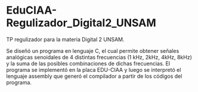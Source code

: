 # EduCIAA-Regulizador_Digital2_UNSAM
TP regulizador para la materia Digital 2 UNSAM.

Se diseñó un programa en lenguaje C, el cual permite obtener señales analógicas 
senoidales de 4 distintas frecuencias (1 kHz, 2kHz, 4kHz, 8kHz) y la suma de las posibles combinaciones de dichas frecuencias.
El programa se implementó en la placa EDU-CIAA 
y luego se interpretó el lenguaje assembly que generó el compilador a partir de los códigos del programa.
